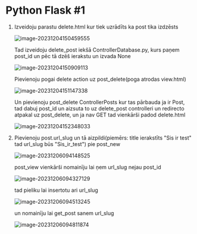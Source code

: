# Python Flask #1

1. Izveidoju parastu delete.html kur tiek uzrādīts ka post tika izdzēsts

   ![image-20231204150459555](https://s2.loli.net/2023/12/06/Mlf6TSYh3jNkKid.png)

   Tad izveidoju delete_post iekšā ControllerDatabase.py, kurs paņem post_id un pēc tā dzēš ierakstu un izvada None

   ![image-20231204150909113](https://s2.loli.net/2023/12/06/ry2YLvNzThnjumX.png)

   Pievienoju pogai delete action uz post_delete(poga atrodas view.html)

   ![image-20231204151147338](https://s2.loli.net/2023/12/06/czKdNsgW8XIpQGM.png)

   Un pievienoju post_delete ControllerPosts kur tas pārbauda ja ir Post, tad dabuj post_id un aizsuta to uz delete_post controlleri un redirecto atpakal uz post_delete, un ja nav GET tad vienkārši padod delete.html

   ![image-20231204152348033](https://s2.loli.net/2023/12/06/5jXimVM7qxnfH9v.png)

2. Pievienoju post.url_slug un tā aizpildi(piemērs: title ierakstīts "Sis ir test" tad url_slug būs "Sis_ir_test") pie post_new 

   ![image-20231206094148525](https://s2.loli.net/2023/12/06/UiW7JQ3K6Ib2xPG.png)

   post_view vienkārši nomainīju lai ņem url_slug nejau post_id

   ![image-20231206094327129](https://s2.loli.net/2023/12/06/ECB8NqevU63XarW.png)

   tad pieliku lai insertotu ari url_slug

   ![image-20231206094513245](https://s2.loli.net/2023/12/06/iH3s2lDQA6EOCbg.png)

   un nomainīju lai get_post sanem url_slug

   ![image-20231206094811874](https://s2.loli.net/2023/12/06/QBm6pi4PEfxvhbu.png)